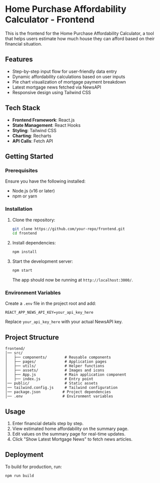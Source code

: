 # Home Purchase Affordability Calculator - Frontend

This is the frontend for the Home Purchase Affordability Calculator, a tool that helps users estimate how much house they can afford based on their financial situation.

## Features
- Step-by-step input flow for user-friendly data entry
- Dynamic affordability calculations based on user inputs
- Pie chart visualization of mortgage payment breakdown
- Latest mortgage news fetched via NewsAPI
- Responsive design using Tailwind CSS

## Tech Stack
- **Frontend Framework**: React.js
- **State Management**: React Hooks
- **Styling**: Tailwind CSS
- **Charting**: Recharts
- **API Calls**: Fetch API

## Getting Started
### Prerequisites
Ensure you have the following installed:
- Node.js (v16 or later)
- npm or yarn

### Installation
1. Clone the repository:
   ```sh
   git clone https://github.com/your-repo/frontend.git
   cd frontend
   ```
2. Install dependencies:
   ```sh
   npm install
   ```
3. Start the development server:
   ```sh
   npm start
   ```
   The app should now be running at `http://localhost:3000/`.

### Environment Variables
Create a `.env` file in the project root and add:
```
REACT_APP_NEWS_API_KEY=your_api_key_here
```
Replace `your_api_key_here` with your actual NewsAPI key.

## Project Structure
```
frontend/
│── src/
│   ├── components/        # Reusable components
│   ├── pages/             # Application pages
│   ├── utils/             # Helper functions
│   ├── assets/            # Images and icons
│   ├── App.js             # Main application component
│   ├── index.js           # Entry point
│── public/                # Static assets
│── tailwind.config.js     # Tailwind configuration
│── package.json          # Project dependencies
│── .env                  # Environment variables
```

## Usage
1. Enter financial details step by step.
2. View estimated home affordability on the summary page.
3. Edit values on the summary page for real-time updates.
4. Click "Show Latest Mortgage News" to fetch news articles.

## Deployment
To build for production, run:
```sh
npm run build
```

